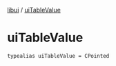 [libui](index.md) / [uiTableValue](./ui-table-value.md)

# uiTableValue

`typealias uiTableValue = CPointed`